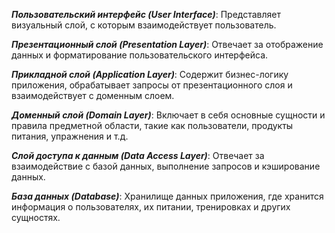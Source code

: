 ***Пользовательский интерфейс (User Interface)***: Представляет визуальный слой, с которым взаимодействует пользователь.

***Презентационный слой (Presentation Layer)***: Отвечает за отображение данных и форматирование пользовательского интерфейса.

***Прикладной слой (Application Layer)***: Содержит бизнес-логику приложения, обрабатывает запросы от презентационного слоя и взаимодействует с доменным слоем.

***Доменный слой (Domain Layer)***: Включает в себя основные сущности и правила предметной области, такие как пользователи, продукты питания, упражнения и т.д.

***Слой доступа к данным (Data Access Layer)***: Отвечает за взаимодействие с базой данных, выполнение запросов и кэширование данных.

***База данных (Database)***: Хранилище данных приложения, где хранится информация о пользователях, их питании, тренировках и других сущностях.